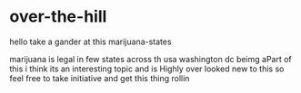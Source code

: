 over-the-hill
=============
hello take a gander at this
marijuana-states

marijuana is legal in few states across th usa washington dc beimg aPart of this i think its an interesting topic 
and is Highly over looked new to this so feel free to take initiative and get this thing rollin

